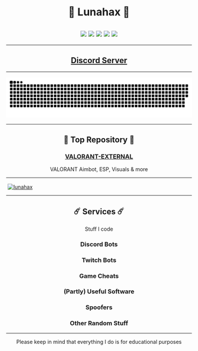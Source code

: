 <h1 align="center">
  🌙 Lunahax 🌙
</h1>

<h2 align="center">
<a href="https://github.com/Lunahax"><img src="https://img.shields.io/badge/javascript-303030?style=for-the-badge&logo=javascript&logoColor=white"></a>
<a href="https://github.com/Lunahax"><img src="https://img.shields.io/badge/python-303030?style=for-the-badge&logo=python&logoColor=white"></a>
<a href="https://github.com/Lunahax"><img src="https://img.shields.io/badge/c++-303030?style=for-the-badge&logo=c%2B%2B&logoColor=white"></a>
<a href="https://github.com/Lunahax"><img src="https://img.shields.io/badge/html-303030?style=for-the-badge&logo=html5&logoColor=white"></a>
<a href="https://github.com/Lunahax"><img src="https://img.shields.io/badge/css-303030?style=for-the-badge&logo=css3&logoColor=white"></a>
</h2>

---

<h2 align="center"><a href="https://discord.gg/yu8mK4vmJ3">Discord Server</a></h2>

---

<a href="https://github.com/Lunahax"><img src="https://github.com/Lunahax/Lunahax/blob/output/github-contribution-grid-snake.svg"></a>

---

<h2 align="center">
  🌟 Top Repository 🌟
</h2>

<h3 align="center"><a href="https://github.com/Lunahax/VALORANT-EXTERNAL">VALORANT-EXTERNAL</a></h3>
<p align="center">VALORANT Aimbot, ESP, Visuals & more</p>

---

<p>&nbsp;<a href="https://github.com/Lunahax/"><img align="center" src="https://github-readme-stats.vercel.app/api?username=lunahax&show_icons=true&locale=en" alt="lunahax" /></a></p>

---


<h2 align="center">
  ☄️ Services ☄️
</h2>

<p align="center">Stuff I code</p>

<h3 align="center">
Discord Bots
</h3>

<h3 align="center">
Twitch Bots
</h3>

<h3 align="center">
Game Cheats
</h3>

<h3 align="center">
(Partly) Useful Software
</h3>

<h3 align="center">
Spoofers
</h3>

<h3 align="center">
Other Random Stuff
</h3>

---

<p align="center">Please keep in mind that everything I do is for educational purposes</p>
